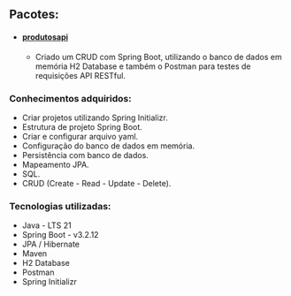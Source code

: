 ## Pacotes:
  - #### [produtosapi](https://github.com/xXezi/estudo-spring-boot/tree/main/produtosapi)
    - Criado um CRUD com Spring Boot, utilizando o banco de dados em memória H2 Database e também o Postman para testes de requisições API RESTful.

### Conhecimentos adquiridos:
  - Criar projetos utilizando Spring Initializr.
  - Estrutura de projeto Spring Boot.
  - Criar e configurar arquivo yaml.
  - Configuração do banco de dados em memória.
  - Persistência com banco de dados.
  - Mapeamento JPA.
  - SQL.
  - CRUD (Create - Read - Update - Delete).

### Tecnologias utilizadas:
  - Java - LTS 21
  - Spring Boot - v3.2.12
  - JPA / Hibernate
  - Maven
  - H2 Database
  - Postman
  - Spring Initializr
